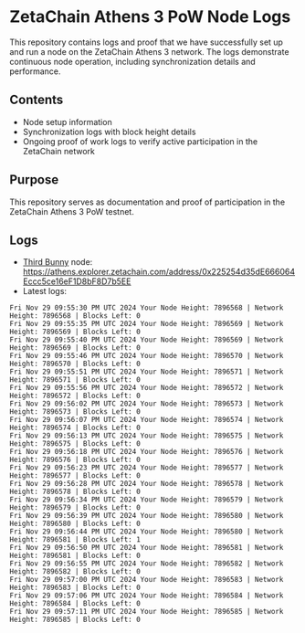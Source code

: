 # ZetaChain Athens 3 PoW Node Logs
This repository contains logs and proof that we have successfully set up and run a node on the ZetaChain Athens 3 network. The logs demonstrate continuous node operation, including synchronization details and performance.

## Contents
- Node setup information
- Synchronization logs with block height details
- Ongoing proof of work logs to verify active participation in the ZetaChain network

## Purpose
This repository serves as documentation and proof of participation in the ZetaChain Athens 3 PoW testnet.

## Logs

- [Third Bunny](https://thirdbunny.xyz/) node: https://athens.explorer.zetachain.com/address/0x225254d35dE666064Eccc5ce16eF1D8bF8D7b5EE
- Latest logs:
```
Fri Nov 29 09:55:30 PM UTC 2024 Your Node Height: 7896568 | Network Height: 7896568 | Blocks Left: 0
Fri Nov 29 09:55:35 PM UTC 2024 Your Node Height: 7896569 | Network Height: 7896569 | Blocks Left: 0
Fri Nov 29 09:55:40 PM UTC 2024 Your Node Height: 7896569 | Network Height: 7896569 | Blocks Left: 0
Fri Nov 29 09:55:46 PM UTC 2024 Your Node Height: 7896570 | Network Height: 7896570 | Blocks Left: 0
Fri Nov 29 09:55:51 PM UTC 2024 Your Node Height: 7896571 | Network Height: 7896571 | Blocks Left: 0
Fri Nov 29 09:55:56 PM UTC 2024 Your Node Height: 7896572 | Network Height: 7896572 | Blocks Left: 0
Fri Nov 29 09:56:02 PM UTC 2024 Your Node Height: 7896573 | Network Height: 7896573 | Blocks Left: 0
Fri Nov 29 09:56:07 PM UTC 2024 Your Node Height: 7896574 | Network Height: 7896574 | Blocks Left: 0
Fri Nov 29 09:56:13 PM UTC 2024 Your Node Height: 7896575 | Network Height: 7896575 | Blocks Left: 0
Fri Nov 29 09:56:18 PM UTC 2024 Your Node Height: 7896576 | Network Height: 7896576 | Blocks Left: 0
Fri Nov 29 09:56:23 PM UTC 2024 Your Node Height: 7896577 | Network Height: 7896577 | Blocks Left: 0
Fri Nov 29 09:56:28 PM UTC 2024 Your Node Height: 7896578 | Network Height: 7896578 | Blocks Left: 0
Fri Nov 29 09:56:34 PM UTC 2024 Your Node Height: 7896579 | Network Height: 7896579 | Blocks Left: 0
Fri Nov 29 09:56:39 PM UTC 2024 Your Node Height: 7896580 | Network Height: 7896580 | Blocks Left: 0
Fri Nov 29 09:56:44 PM UTC 2024 Your Node Height: 7896580 | Network Height: 7896581 | Blocks Left: 1
Fri Nov 29 09:56:50 PM UTC 2024 Your Node Height: 7896581 | Network Height: 7896581 | Blocks Left: 0
Fri Nov 29 09:56:55 PM UTC 2024 Your Node Height: 7896582 | Network Height: 7896582 | Blocks Left: 0
Fri Nov 29 09:57:00 PM UTC 2024 Your Node Height: 7896583 | Network Height: 7896583 | Blocks Left: 0
Fri Nov 29 09:57:06 PM UTC 2024 Your Node Height: 7896584 | Network Height: 7896584 | Blocks Left: 0
Fri Nov 29 09:57:11 PM UTC 2024 Your Node Height: 7896585 | Network Height: 7896585 | Blocks Left: 0
```
